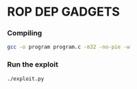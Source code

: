 # ROP DEP GADGETS

### Compiling

```bash
gcc -o program program.c -m32 -no-pie -w
```

### Run the exploit

```bash
./exploit.py
```
